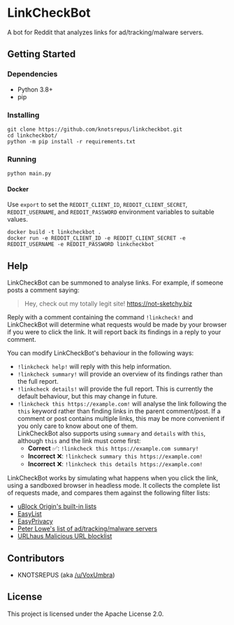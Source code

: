 # LinkCheckBot

A bot for Reddit that analyzes links for ad/tracking/malware servers.

## Getting Started

### Dependencies

- Python 3.8+
- pip

### Installing

```shell
git clone https://github.com/knotsrepus/linkcheckbot.git
cd linkcheckbot/
python -m pip install -r requirements.txt
```

### Running

```shell
python main.py
```

#### Docker
Use `export` to set the `REDDIT_CLIENT_ID`, `REDDIT_CLIENT_SECRET`, `REDDIT_USERNAME`, and `REDDIT_PASSWORD` environment
variables to suitable values.

```shell
docker build -t linkcheckbot .
docker run -e REDDIT_CLIENT_ID -e REDDIT_CLIENT_SECRET -e REDDIT_USERNAME -e REDDIT_PASSWORD linkcheckbot
```

## Help

LinkCheckBot can be summoned to analyse links.
For example, if someone posts a comment saying:

> Hey, check out my totally legit site! https://not-sketchy.biz

Reply with a comment containing the command `!linkcheck!` and LinkCheckBot
will determine what requests would be made by your browser if you were to click
the link.
It will report back its findings in a reply to your comment.

You can modify LinkCheckBot's behaviour in the following ways:

* `!linkcheck help!` will reply with this help information.
* `!linkcheck summary!` will provide an overview of its findings rather than
  the full report.
* `!linkcheck details!` will provide the full report.
  This is currently the default behaviour, but this may change in future.
* `!linkcheck this https://example.com!` will analyse the link following the
  `this` keyword rather than finding links in the parent comment/post.
  If a comment or post contains multiple links, this may be more convenient if
  you only care to know about one of them.  
  LinkCheckBot also supports using `summary` and `details` with `this`,
  although `this` and the link must come first:
  * **Correct** ✅: `!linkcheck this https://example.com summary!`
  * **Incorrect** ❌: `!linkcheck summary this https://example.com!`
  * **Incorrect** ❌: `!linkcheck this details https://example.com!`

LinkCheckBot works by simulating what happens when you click the link, using a
sandboxed browser in headless mode.
It collects the complete list of requests made, and compares them against the
following filter lists:

* [uBlock Origin's built-in lists](https://github.com/uBlockOrigin/uAssets/tree/master/filters)
* [EasyList](https://easylist.github.io/#easylist)
* [EasyPrivacy](https://easylist.github.io/#easyprivacy)
* [Peter Lowe's list of ad/tracking/malware servers](https://pgl.yoyo.org/adservers/policy.php)
* [URLhaus Malicious URL blocklist](https://gitlab.com/curben/urlhaus-filter#urlhaus-malicious-url-blocklist)

## Contributors

- KNOTSREPUS (aka [/u/VoxUmbra](https://reddit.com/u/VoxUmbra))

## License

This project is licensed under the Apache License 2.0.
